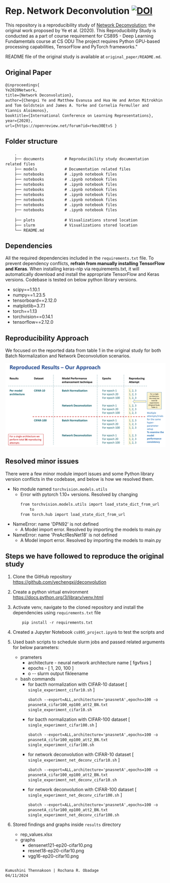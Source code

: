 # Rep. Network Deconvolution [![DOI](https://img.shields.io/badge/Reproducibility_Study-Network_Deconvolution-blue)](https://github.com/yechengxi/deconvolution)
This repository is a reproducibility study of [Network Deconvolution](https://github.com/yechengxi/deconvolution); the original work proposed by Ye et al. (2020). This Reproducibility Study is conducted as a part of course requirement for CS895 - Deep Learning Fundamentals course at CS ODU The project requires
Python GPU-based processing capabilities, TensorFlow and
PyTorch frameworks." 

README file of the original study is available at `original_paper/README.md`. 

## Original Paper
```
@inproceedings{
Ye2020Network,
title={Network Deconvolution},
author={Chengxi Ye and Matthew Evanusa and Hua He and Anton Mitrokhin and Tom Goldstein and James A. Yorke and Cornelia Fermuller and Yiannis Aloimonos},
booktitle={International Conference on Learning Representations},
year={2020},
url={https://openreview.net/forum?id=rkeu30EtvS }

```

## Folder structure 
```
    .
    ├── documents         # Reproducibility study documentation related files
    ├── models            # Documentation related files
    ├── notebooks         # .ipynb notebook files
    ├── notebooks         # .ipynb notebook files
    ├── notebooks         # .ipynb notebook files
    ├── notebooks         # .ipynb notebook files   
    ├── notebooks         # .ipynb notebook files
    ├── notebooks         # .ipynb notebook files
    ├── notebooks         # .ipynb notebook files
    ├── notebooks         # .ipynb notebook files

    ├── plots             # Visualizations stored location
    ├── slurm             # Visualizations stored location
    └── README.md
```


## Dependencies ##
All the required dependencies included in the `requirements.txt` file. To prevent dependency conflicts, <b>refrain from manually installing TensorFlow and Keras</b>. When installing keras-nlp via requirements.txt, it will automatically download and install the appropriate TensorFlow and Keras versions. Codebase is tested on below python library versions.

* scipy==1.10.1
* numpy==1.23.5
* tensorboard==2.12.0
* matplotlib=3.7.1
* torch==1.13
* torchvision==0.14.1
* tensorflow==2.12.0

## Reproducibility Approach ##
We focused on the reported data from table 1 in the original study for both Batch Normalization and Network Deconvolution scenarios.

![alt text](documents/rep_study_approach.png "Reproduced Results")

## Resolved minor issues ##
There were a few minor module import issues and some Python library version conflicts in the codebase, and below is how we resolved them.
* No module named `torchvision.models.utils`
    - Error with pytorch 1.10+ versions. Resolved by changing 
        ```
        from torchvision.models.utils import load_state_dict_from_url
            to
        from torch.hub import load_state_dict_from_url
        ```
* NameError: name 'DPN92' is not defined
    - A Model import error. Resolved by importing the models to main.py
* NameError: name 'PreActResNet18' is not defined
    - A Model import error. Resolved by importing the models to main.py

## Steps we have followed to reproduce the original study ##

1. Clone the GitHub repository https://github.com/yechengxi/deconvolution
2. Create a python virtual environment https://docs.python.org/3/library/venv.html
3. Activate venv, navigate to the cloned repository and install the dependencies using `requirements.txt` file

    ```
        pip install -r requirements.txt
    ```
4. Created a Jupyter Notebook `cs895_project.ipynb` to test the scripts and 
5. Used bash scripts to schedule slurm jobs and passed related arguments for below parameters:  
    - prameters
        - architecture - neural network architecture name [ fgvfsvs ]
        - epochs - [ 1, 20, 100 ]
        - o -- slurm output fikleename
    - bash commands 
        - for bacth normalization with CIFAR-10 dataset [ `single_experiment_cifar10.sh` ]
            ```
            sbatch --export=ALL,architecture='pnasnetA',epochs=100 -o pnasnetA_cifar100_ep100_att2_BN.txt single_experiment_cifar10.sh
            ```
        - for bacth normalization with CIFAR-100 dataset [ `single_experiment_cifar100.sh` ]
            ```
            sbatch --export=ALL,architecture='pnasnetA',epochs=100 -o pnasnetA_cifar100_ep100_att2_BN.txt single_experiment_cifar100.sh
            ```
        - for network deconvolution with CIFAR-10 dataset [ `single_experiment_net_deconv_cifar10.sh` ]
            ```
            sbatch --export=ALL,architecture='pnasnetA',epochs=100 -o pnasnetA_cifar100_ep100_att2_BN.txt single_experiment_net_deconv_cifar10.sh
            ```
        - for network deconvolution with CIFAR-100 dataset [ `single_experiment_net_deconv_cifar100.sh` ]
            ```
            sbatch --export=ALL,architecture='pnasnetA',epochs=100 -o pnasnetA_cifar100_ep100_att2_BN.txt single_experiment_net_deconv_cifar100.sh
            ```
6. Stored findings and graphs inside `results` directory 
    - rep_values.xlsx
    - graphs
        - densenet121-ep20-cifar10.png
        - resnet18-ep20-cifar10.png
        - vgg16-ep20-cifar10.png

```BibTeX

```

```
Kumushini Thennakoon | Rochana R. Obadage
04/11/2024
```